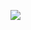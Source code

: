 ![](https://user-images.githubusercontent.com/74038190/212257454-16e3712e-945a-4ca2-b238-408ad0bf87e6.gif)


